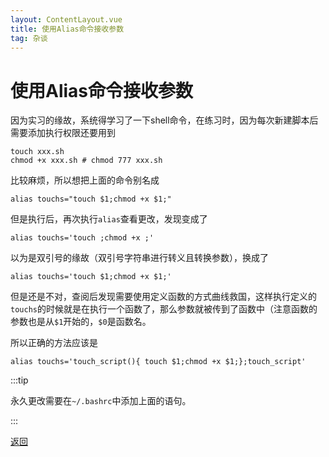 ```yaml
---
layout: ContentLayout.vue
title: 使用Alias命令接收参数
tag: 杂谈
---
```


# 使用Alias命令接收参数

因为实习的缘故，系统得学习了一下shell命令，在练习时，因为每次新建脚本后需要添加执行权限还要用到

```shell
touch xxx.sh
chmod +x xxx.sh # chmod 777 xxx.sh
```

比较麻烦，所以想把上面的命令别名成

```shell
alias touchs="touch $1;chmod +x $1;"
```

但是执行后，再次执行`alias`查看更改，发现变成了

```shell
alias touchs='touch ;chmod +x ;'
```

以为是双引号的缘故（双引号字符串进行转义且转换参数），换成了

```shell
alias touchs='touch $1;chmod +x $1;'
```

但是还是不对，查阅后发现需要使用定义函数的方式曲线救国，这样执行定义的`touchs`的时候就是在执行一个函数了，那么参数就被传到了函数中（注意函数的参数也是从`$1`开始的，`$0`是函数名。

所以正确的方法应该是

```shell
alias touchs='touch_script(){ touch $1;chmod +x $1;};touch_script'
```

:::tip

永久更改需要在`~/.bashrc`中添加上面的语句。

:::

[返回](/zh/blogs/)
 
 <Comment lang="zh-CN"/> 
 
 
 <Comment lang="zh-CN"/> 
 